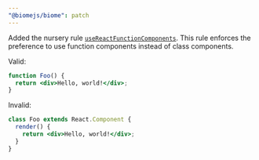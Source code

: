 ```yaml
---
"@biomejs/biome": patch
---
```


Added the nursery rule [`useReactFunctionComponents`](https://biomejs.dev/linter/rules/use-react-function-components/). This rule enforces the preference to use function components instead of class components.

Valid:
```jsx
function Foo() {
  return <div>Hello, world!</div>;
}
```

Invalid:
```jsx
class Foo extends React.Component {
  render() {
    return <div>Hello, world!</div>;
  }
}
```

